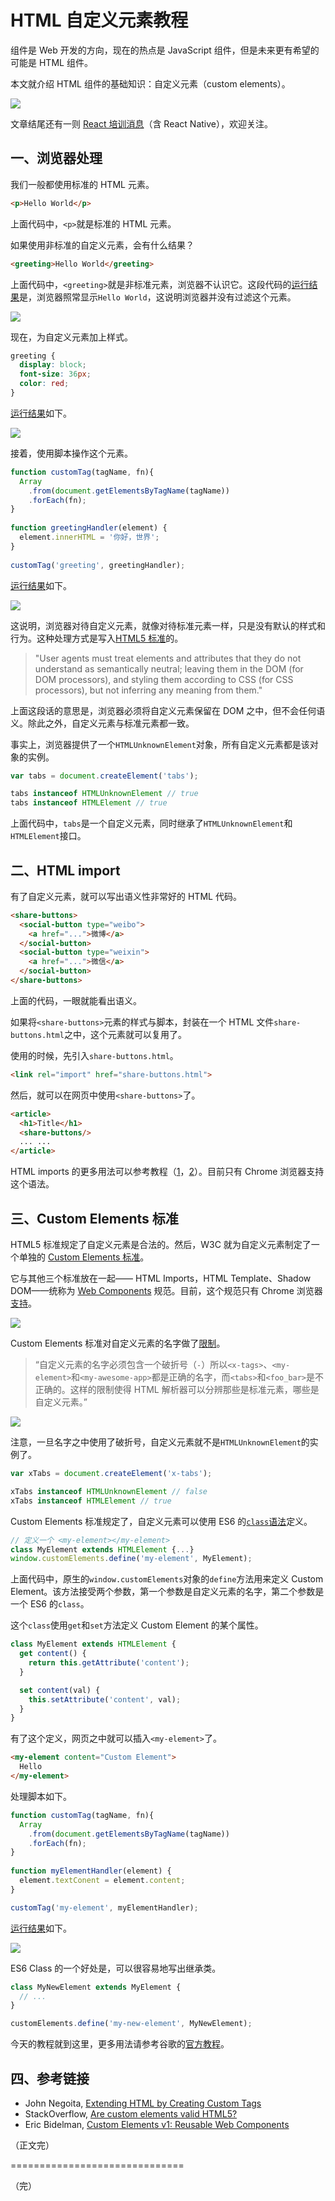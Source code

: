 # HTML 自定义元素教程

组件是 Web 开发的方向，现在的热点是 JavaScript 组件，但是未来更有希望的可能是 HTML 组件。

本文就介绍 HTML 组件的基础知识：自定义元素（custom elements）。

![](http://www.ruanyifeng.com/blogimg/asset/2017/bg2017062201.png)

文章结尾还有一则 [React 培训消息](#support)（含 React Native），欢迎关注。

## 一、浏览器处理

我们一般都使用标准的 HTML 元素。

```html
<p>Hello World</p>
```

上面代码中，`<p>`就是标准的 HTML 元素。

如果使用非标准的自定义元素，会有什么结果？

```html
<greeting>Hello World</greeting>
```

上面代码中，`<greeting>`就是非标准元素，浏览器不认识它。这段代码的[运行结果](http://jsbin.com/rifozonomu/edit?html,output)是，浏览器照常显示`Hello World`，这说明浏览器并没有过滤这个元素。

![](http://www.ruanyifeng.com/blogimg/asset/2017/bg2017062202.png)

现在，为自定义元素加上样式。

```css
greeting {
  display: block;
  font-size: 36px;
  color: red;
}
```

[运行结果](http://jsbin.com/dawenun/edit?html,css,output)如下。

![](http://www.ruanyifeng.com/blogimg/asset/2017/bg2017062203.png)

接着，使用脚本操作这个元素。

```javascript
function customTag(tagName, fn){
  Array
    .from(document.getElementsByTagName(tagName))
    .forEach(fn);
}
 
function greetingHandler(element) {
  element.innerHTML = '你好，世界';
}   
 
customTag('greeting', greetingHandler);
```

[运行结果](http://jsbin.com/bisege/edit?html,js,output)如下。

![](http://www.ruanyifeng.com/blogimg/asset/2017/bg2017062204.png)

这说明，浏览器对待自定义元素，就像对待标准元素一样，只是没有默认的样式和行为。这种处理方式是写入[HTML5 标准](https://www.w3.org/TR/html5/infrastructure.html#extensibility-0)的。

> "User agents must treat elements and attributes that they do not understand as semantically neutral; leaving them in the DOM (for DOM processors), and styling them according to CSS (for CSS processors), but not inferring any meaning from them."

上面这段话的意思是，浏览器必须将自定义元素保留在 DOM 之中，但不会任何语义。除此之外，自定义元素与标准元素都一致。

事实上，浏览器提供了一个`HTMLUnknownElement`对象，所有自定义元素都是该对象的实例。
 
```javascript
var tabs = document.createElement('tabs');

tabs instanceof HTMLUnknownElement // true
tabs instanceof HTMLElement // true
```

上面代码中，`tabs`是一个自定义元素，同时继承了`HTMLUnknownElement`和`HTMLElement`接口。

## 二、HTML import

有了自定义元素，就可以写出语义性非常好的 HTML 代码。

```html
<share-buttons>
  <social-button type="weibo">
    <a href="...">微博</a>
  </social-button>
  <social-button type="weixin">
    <a href="...">微信</a>
  </social-button>
</share-buttons>
```

上面的代码，一眼就能看出语义。

如果将`<share-buttons>`元素的样式与脚本，封装在一个 HTML 文件`share-buttons.html`之中，这个元素就可以复用了。

使用的时候，先引入`share-buttons.html`。

```html
<link rel="import" href="share-buttons.html">
```

然后，就可以在网页中使用`<share-buttons>`了。

```html
<article>
  <h1>Title</h1>
  <share-buttons/>
  ... ...
</article>
```

HTML imports 的更多用法可以参考教程（[1](https://www.html5rocks.com/en/tutorials/webcomponents/imports/)，[2](https://www.webcomponents.org/community/articles/introduction-to-html-imports)）。目前只有 Chrome 浏览器支持这个语法。

## 三、Custom Elements 标准

HTML5 标准规定了自定义元素是合法的。然后，W3C 就为自定义元素制定了一个单独的 [Custom Elements 标准](https://w3c.github.io/webcomponents/spec/custom/#custom-elements)。

它与其他三个标准放在一起—— HTML Imports，HTML Template、Shadow DOM——统称为 [Web Components](https://www.w3.org/standards/techs/components#w3c_all) 规范。目前，这个规范只有 Chrome 浏览器[支持](http://caniuse.com/#feat=custom-elements)。

![](http://www.ruanyifeng.com/blogimg/asset/2017/bg2017062205.jpg)

Custom Elements 标准对自定义元素的名字做了[限制](https://developers.google.com/web/fundamentals/getting-started/primers/customelements)。

> “自定义元素的名字必须包含一个破折号（`-`）所以`<x-tags>`、`<my-element>`和`<my-awesome-app>`都是正确的名字，而`<tabs>`和`<foo_bar>`是不正确的。这样的限制使得 HTML 解析器可以分辨那些是标准元素，哪些是自定义元素。”

![](http://www.ruanyifeng.com/blogimg/asset/2017/bg2017062206.jpg)

注意，一旦名字之中使用了破折号，自定义元素就不是`HTMLUnknownElement`的实例了。

```javascript
var xTabs = document.createElement('x-tabs');

xTabs instanceof HTMLUnknownElement // false
xTabs instanceof HTMLElement // true
```

Custom Elements 标准规定了，自定义元素可以使用 ES6 的[`class`语法](http://es6.ruanyifeng.com/#docs/class)定义。

```javascript
// 定义一个 <my-element></my-element>
class MyElement extends HTMLElement {...}
window.customElements.define('my-element', MyElement);
```

上面代码中，原生的`window.customElements`对象的`define`方法用来定义 Custom Element。该方法接受两个参数，第一个参数是自定义元素的名字，第二个参数是一个 ES6 的`class`。

这个`class`使用`get`和`set`方法定义 Custom Element 的某个属性。

```javascript
class MyElement extends HTMLElement {
  get content() {
    return this.getAttribute('content');
  }

  set content(val) {
    this.setAttribute('content', val);
  }
}
```

有了这个定义，网页之中就可以插入`<my-element>`了。

```html
<my-element content="Custom Element">
  Hello
</my-element>
```

处理脚本如下。

```javascript
function customTag(tagName, fn){
  Array
    .from(document.getElementsByTagName(tagName))
    .forEach(fn);
}
 
function myElementHandler(element) {
  element.textConent = element.content;
}

customTag('my-element', myElementHandler);
```

[运行结果](http://jsbin.com/filejeq/edit?html,js,output)如下。

![](http://www.ruanyifeng.com/blogimg/asset/2017/bg2017062207.png)

ES6 Class 的一个好处是，可以很容易地写出继承类。

```javascript
class MyNewElement extends MyElement {
  // ...
}

customElements.define('my-new-element', MyNewElement);
```

今天的教程就到这里，更多用法请参考谷歌的[官方教程](https://developers.google.com/web/fundamentals/getting-started/primers/customelements)。

## 四、参考链接

-  John Negoita, [Extending HTML by Creating Custom Tags](https://code.tutsplus.com/tutorials/extending-the-html-by-creating-custom-tags--cms-28622)
- StackOverflow, [Are custom elements valid HTML5?](https://stackoverflow.com/questions/9845011/are-custom-elements-valid-html5)
- Eric Bidelman, [Custom Elements v1: Reusable Web Components](https://developers.google.com/web/fundamentals/getting-started/primers/customelements)

（正文完）

==============================

<a id="support"></a>

（完）
